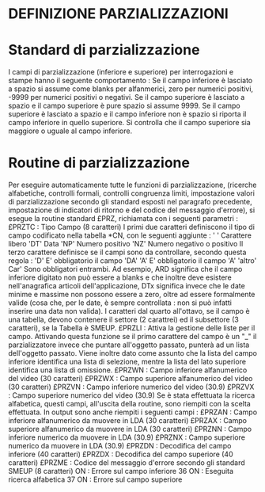 # DEFINIZIONE PARZIALIZZAZIONI
# Standard di parzializzazione
I campi di parzializzazione (inferiore e superiore) per interrogazioni e stampe hanno il seguente comportamento : 
Se il campo inferiore è lasciato a spazio si assume come blanks per alfanmerici, zero per numerici positivi, -9999 per
numerici positivi o negativi.
Se il campo superiore è lasciato a spazio e il campo superiore è pure spazio si assume 9999.
Se il campo superiore è lasciato a spazio e il campo inferiore non è spazio si riporta il campo inferiore in quello
superiore.
Si controlla che il campo superiore sia maggiore o uguale al campo inferiore.
# Routine di parzializzazione
Per eseguire automaticamente tutte le funzioni di parzializzazione, (ricerche alfabetiche, controlli formali,
controlli congruenza limiti, impostazione valori di parzializzazione secondo gli standard esposti nel paragrafo
precedente, impostazione di indicatori di ritorno e del codice del messaggio d'errore), si esegue la routine standard
£PRZ, richiamata con i seguenti parametri : 
£PRZTC :  Tipo Campo (8 caratteri)
I primi due caratteri definiscono il tipo di campo codificato nella tabella *CN, con le seguenti aggiunte : 
'  ' Carattere libero
'DT' Data
'NP' Numero positivo
'NZ' Numero negativo o positivo
Il terzo carattere definisce se il campi sono da controllare, secondo questa regola : 
'D'            E' obbligatorio il campo 'DA'
'A'            E' obbligatorio il campo 'A'
'altro'   Car' Sono obbligatori entrambi.
Ad esempio, ARD significa che il campo inferiore digitato non può essere a blanks e che inoltre deve esistere
nell'anagrafica articoli dell'applicazione, DTx significa invece che le date minime e massime non possono essere a
zero, oltre ad essere formalmente valide (cosa che, per le date, è sempre controllata :  non si può infatti inserire una
data non valida).
I caratteri dal quarto all'ottavo, se il campo è una tabella, devono contenere il settore (2 carattrei) ed il
subsettore (3 caratteri), se la Tabella è SMEUP.
£PRZLI     :     Attiva la gestione delle liste per il campo. Attivando questa funzione se il primo carattere del campo è un "_"  il parzializzatore invece che puntare all'oggetto passato, punterà ad un lista dell'oggetto passato.
Viene inoltre dato come assunto che la lista del campo inferiore identifica una lista di selezione, mentre la lista
del lato superiore identifica una lista di omissione.
£PRZWN     :     Campo inferiore alfanumerico del video (30 caratteri)
£PRZWX     :     Campo superiore alfanumerico del video (30 caratteri)
£PRZVN     :     Campo inferiore numerico del video (30.9) £PRZVX     :     Campo superiore numerico del video (30.9)
Se è stata effettuata la ricerca alfabetica, questi campi, all'uscita della routine, sono riempiti con la scelta
effettuata.
In output sono anche riempiti i seguenti campi : 
£PRZAN     :     Campo inferiore alfanumerico da muovere in
LDA (30 caratteri)
£PRZAX     :     Campo superiore alfanumerico da muovere in
LDA (30 caratteri)
£PRZNN     :     Campo inferiore numerico da muovere in
LDA (30.9)
£PRZNX     :     Campo superiore numerico da muovere in
LDA (30.9)
£PRZDN     :     Decodifica del campo inferiore (40 caratteri) £PRZDX     :     Decodifica del campo superiore (40
caratteri) £PRZME     :     Codice del messaggio d'errore secondo gli standard SMEUP (8 caratteri)
ON      :     Errore sul campo inferiore
36 ON      :     Eseguita ricerca alfabetica 37 ON      :     Errore sul campo superiore
